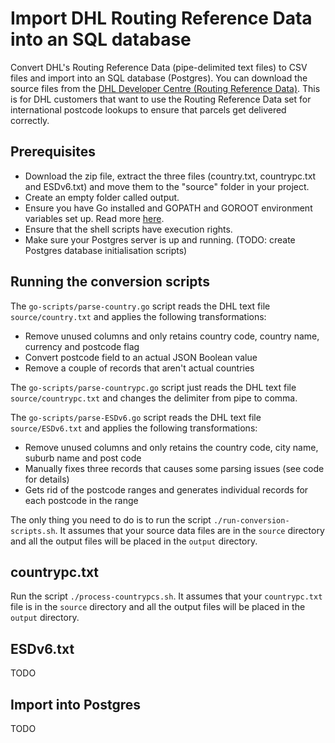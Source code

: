 # Import DHL Routing Reference Data into an SQL database

Convert DHL's Routing Reference Data (pipe-delimited text files) to CSV files and 
import into an SQL database (Postgres). You can download the source files from the
[DHL Developer Centre (Routing Reference Data)](http://www.dhl.co.uk/content/gb/en/express/resource_centre/integrated_shipping_solutions/developer_download_centre1.html). 
This is for DHL customers that want to use the Routing Reference Data set for 
international postcode lookups to ensure that parcels get delivered correctly.

## Prerequisites

- Download the zip file, extract the three files (country.txt, countrypc.txt and ESDv6.txt) 
and move them to the "source" folder in your project. 
- Create an empty folder called output.
- Ensure you have Go installed and GOPATH and GOROOT environment variables set up. 
Read more [here](http://golang.org/doc/install).
- Ensure that the shell scripts have execution rights.
- Make sure your Postgres server is up and running. (TODO: create Postgres database initialisation scripts)

## Running the conversion scripts

The `go-scripts/parse-country.go` script reads the DHL text file `source/country.txt` 
and applies the following transformations:
- Remove unused columns and only retains country code, country name, currency and postcode flag
- Convert postcode field to an actual JSON Boolean value
- Remove a couple of records that aren't actual countries

The `go-scripts/parse-countrypc.go` script just reads the DHL text file `source/countrypc.txt`
and changes the delimiter from pipe to comma.

The `go-scripts/parse-ESDv6.go` script reads the DHL text file `source/ESDv6.txt`
and applies the following transformations:
- Remove unused columns and only retains the country code, city name, suburb name and post code
- Manually fixes three records that causes some parsing issues (see code for details)
- Gets rid of the postcode ranges and generates individual records for each postcode in the range

The only thing you need to do is to run the script `./run-conversion-scripts.sh`. 
It assumes that your source data files are in the `source` directory and all the output files 
will be placed in the `output` directory.

## countrypc.txt

Run the script `./process-countrypcs.sh`. It assumes that your `countrypc.txt` file is in the `source` directory and all the output files will be placed in the `output` directory.

## ESDv6.txt

TODO

## Import into Postgres

TODO

